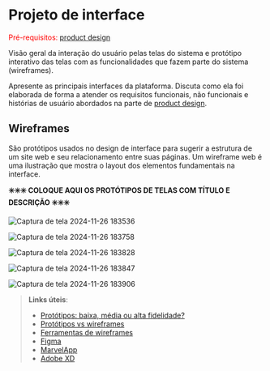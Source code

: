 
# Projeto de interface

<span style="color:red">Pré-requisitos: <a href="03-Product-design.md"> product design</a></span>

 Visão geral da interação do usuário pelas telas do sistema e protótipo interativo das telas com as funcionalidades que fazem parte do sistema (wireframes).

 Apresente as principais interfaces da plataforma. Discuta como ela foi elaborada de forma a atender os requisitos funcionais, não funcionais e histórias de usuário abordados na parte de <a href="03-Product-design.md"> product design</a></span>.

## Wireframes


São protótipos usados no design de interface para sugerir a estrutura de um site web e seu relacionamento entre suas páginas. Um wireframe web é uma ilustração que mostra o layout dos elementos fundamentais na interface.


**✳️✳️✳️ COLOQUE AQUI OS PROTÓTIPOS DE TELAS COM TÍTULO E DESCRIÇÃO ✳️✳️✳️**

![Captura de tela 2024-11-26 183536](https://github.com/user-attachments/assets/cdaa05bc-ff5e-46e5-aa46-1ba60c1cdbba)

![Captura de tela 2024-11-26 183758](https://github.com/user-attachments/assets/f5e999db-b709-40a2-85ca-6768e7c692a3)

![Captura de tela 2024-11-26 183828](https://github.com/user-attachments/assets/94a21dd7-0979-4457-847b-5b33edb798de)

![Captura de tela 2024-11-26 183847](https://github.com/user-attachments/assets/2df51737-e4d6-4beb-91f9-8ae30178deff)

![Captura de tela 2024-11-26 183906](https://github.com/user-attachments/assets/f7f63af8-1998-4275-8eff-e6914f0e959e)

 
> **Links úteis**:
> - [Protótipos: baixa, média ou alta fidelidade?](https://medium.com/ladies-that-ux-br/prot%C3%B3tipos-baixa-m%C3%A9dia-ou-alta-fidelidade-71d897559135)
> - [Protótipos vs wireframes](https://www.nngroup.com/videos/prototypes-vs-wireframes-ux-projects/)
> - [Ferramentas de wireframes](https://rockcontent.com/blog/wireframes/)
> - [Figma](https://www.figma.com/)
> - [MarvelApp](https://marvelapp.com/developers/documentation/tutorials/)
> - [Adobe XD](https://www.adobe.com/br/products/xd.html#scroll)

